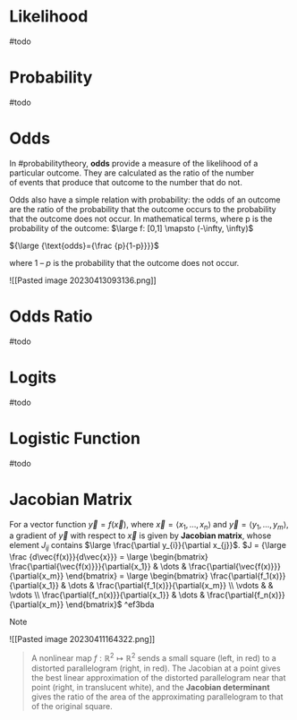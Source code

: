 # Likelihood
#todo

# Probability
#todo

# Odds
In #probabilitytheory, **odds** provide a measure of the likelihood of a particular outcome. They are calculated as the ratio of the number of events that produce that outcome to the number that do not. 

Odds also have a simple relation with probability: the odds of an outcome are the ratio of the probability that the outcome occurs to the probability that the outcome does not occur. In mathematical terms, where p is the probability of the outcome: $\large f: [0,1] \mapsto (-\infty, \infty)$ 

${\large {\text{odds}={\frac {p}{1-p}}}}$ 

where 1 – _p_ is the probability that the outcome does not occur.


![[Pasted image 20230413093136.png]]

# Odds Ratio
#todo

# Logits
#todo
 

# Logistic Function
#todo

# Jacobian Matrix
For a vector function $\vec{y}=f(\vec{x})$, where
$\vec{x}=\langle x_1,\dots,x_n\rangle$ and
$\vec{y}=\langle y_1,\dots,y_m\rangle$, a gradient of $\vec{y}$ with respect to $\vec{x}$ is given by **Jacobian matrix**, whose element $J_{ij}$ contains $\large \frac{\partial y_{i}}{\partial x_{j}}$.
$J = {\large \frac {d\vec{f(x)}}{d\vec{x}}} = \large \begin{bmatrix} \frac{\partial{\vec{f(x)}}}{\partial{x_1}} & \dots & \frac{\partial{\vec{f(x)}}}{\partial{x_m}} \end{bmatrix} = \large \begin{bmatrix} \frac{\partial{f_1(x)}}{\partial{x_1}} & \dots & \frac{\partial{f_1(x)}}{\partial{x_m}} \\ \vdots &  & \vdots \\ \frac{\partial{f_n(x)}}{\partial{x_1}} & \dots & \frac{\partial{f_n(x)}}{\partial{x_m}} \end{bmatrix}$  ^ef3bda

> [!note]
![[Pasted image 20230411164322.png]]
> A nonlinear map $f: \mathbb{R}^2 \mapsto \mathbb{R}^2$ sends a small square (left, in red) to a distorted parallelogram (right, in red). The Jacobian at a point gives the best linear approximation of the distorted parallelogram near that point (right, in translucent white), and the **Jacobian determinant** gives the ratio of the area of the approximating parallelogram to that of the original square. 
